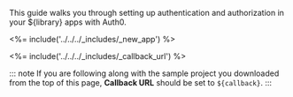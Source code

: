 This guide walks you through setting up authentication and authorization in your ${library} apps with Auth0.

<%= include('../../../_includes/_new_app') %>

<%= include('../../../_includes/_callback_url') %>

::: note
If you are following along with the sample project you downloaded from the top of this page,  **Callback URL** should be set to
`${callback}`.
:::